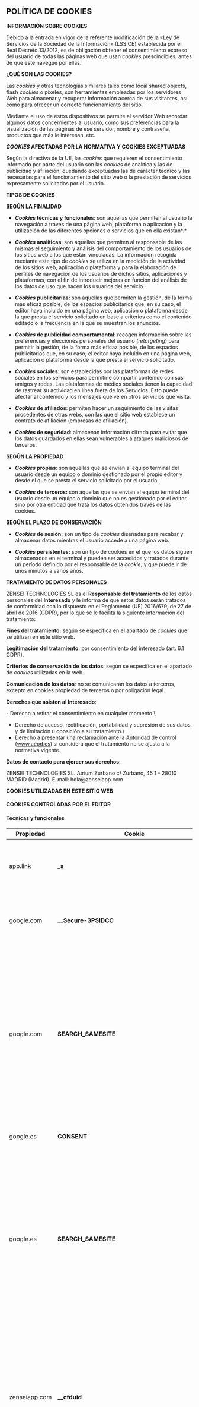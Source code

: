 POLÍTICA DE COOKIES
-------------------

**INFORMACIÓN SOBRE COOKIES**

Debido a la entrada en vigor de la referente modificación de la «Ley de
Servicios de la Sociedad de la Información» (LSSICE) establecida por el
Real Decreto 13/2012, es de obligación obtener el consentimiento expreso
del usuario de todas las páginas web que usan *cookies* prescindibles,
antes de que este navegue por ellas.

**¿QUÉ SON LAS COOKIES?**

Las *cookies* y otras tecnologías similares tales como local shared
objects, flash *cookies* o píxeles, son herramientas empleadas por los
servidores Web para almacenar y recuperar información acerca de sus
visitantes, así como para ofrecer un correcto funcionamiento del sitio.

Mediante el uso de estos dispositivos se permite al servidor Web
recordar algunos datos concernientes al usuario, como sus preferencias
para la visualización de las páginas de ese servidor, nombre y
contraseña, productos que más le interesan, etc.

***COOKIES* AFECTADAS POR LA NORMATIVA Y COOKIES EXCEPTUADAS**

Según la directiva de la UE, las *cookies* que requieren el
consentimiento informado por parte del usuario son las *cookies* de
analítica y las de publicidad y afiliación, quedando exceptuadas las de
carácter técnico y las necesarias para el funcionamiento del sitio web o
la prestación de servicios expresamente solicitados por el usuario.

**TIPOS DE COOKIES**

**SEGÚN LA FINALIDAD**

-   ***Cookies* técnicas y funcionales**: son aquellas que permiten al
    usuario la navegación a través de una página web, plataforma o
    aplicación y la utilización de las diferentes opciones o servicios
    que en ella existan*.*

-   ***Cookies* analíticas**: son aquellas que permiten al responsable
    de las mismas el seguimiento y análisis del comportamiento de los
    usuarios de los sitios web a los que están vinculadas. La
    información recogida mediante este tipo de *cookies* se utiliza en
    la medición de la actividad de los sitios web, aplicación o
    plataforma y para la elaboración de perfiles de navegación de los
    usuarios de dichos sitios, aplicaciones y plataformas, con el fin de
    introducir mejoras en función del análisis de los datos de uso que
    hacen los usuarios del servicio.

-   ***Cookies*** **publicitarias:** son aquellas que permiten la
    gestión, de la forma más eficaz posible, de los espacios
    publicitarios que, en su caso, el editor haya incluido en una página
    web, aplicación o plataforma desde la que presta el servicio
    solicitado en base a criterios como el contenido editado o la
    frecuencia en la que se muestran los anuncios.

-   ***Cookies* de publicidad comportamental**: recogen información
    sobre las preferencias y elecciones personales del usuario
    (*retargeting*) para permitir la gestión, de la forma más eficaz
    posible, de los espacios publicitarios que, en su caso, el editor
    haya incluido en una página web, aplicación o plataforma desde la
    que presta el servicio solicitado.

-   ***Cookies* sociales**: son establecidas por las plataformas de
    redes sociales en los servicios para permitirle compartir contenido
    con sus amigos y redes. Las plataformas de medios sociales tienen la
    capacidad de rastrear su actividad en línea fuera de los Servicios.
    Esto puede afectar al contenido y los mensajes que ve en otros
    servicios que visita.

-   ***Cookies* de afiliados**: permiten hacer un seguimiento de las
    visitas procedentes de otras webs, con las que el sitio web
    establece un contrato de afiliación (empresas de afiliación).

-   ***Cookies* de seguridad**: almacenan información cifrada para
    evitar que los datos guardados en ellas sean vulnerables a ataques
    maliciosos de terceros.

**SEGÚN LA PROPIEDAD**

-   ***Cookies* propias**: son aquellas que se envían al equipo terminal
    del usuario desde un equipo o dominio gestionado por el propio
    editor y desde el que se presta el servicio solicitado por el
    usuario.

-   ***Cookies*** **de terceros:** son aquellas que se envían al equipo
    terminal del usuario desde un equipo o dominio que no es gestionado
    por el editor, sino por otra entidad que trata los datos obtenidos
    través de las cookies.

**SEGÚN EL PLAZO DE CONSERVACIÓN**

-   ***Cookies* de sesión:** son un tipo de *cookies* diseñadas para
    recabar y almacenar datos mientras el usuario accede a una página
    web.

-   ***Cookies* persistentes:** son un tipo de cookies en el que los
    datos siguen almacenados en el terminal y pueden ser accedidos y
    tratados durante un período definido por el responsable de la
    *cookie*, y que puede ir de unos minutos a varios años.

**TRATAMIENTO DE DATOS PERSONALES**

ZENSEI TECHNOLOGIES SL es el **Responsable del tratamiento** de los
datos personales del **Interesado** y le informa de que estos datos
serán tratados de conformidad con lo dispuesto en el Reglamento (UE)
2016/679, de 27 de abril de 2016 (GDPR), por lo que se le facilita la
siguiente información del tratamiento:

**Fines del tratamiento:** según se especifica en el apartado de
*cookies* que se utilizan en este sitio web.

**Legitimación del tratamiento**: por consentimiento del interesado
(art. 6.1 GDPR).

**Criterios de conservación de los datos**: según se especifica en el
apartado de *cookies* utilizadas en la web.

**Comunicación de los datos**: no se comunicarán los datos a terceros,
excepto en cookies propiedad de terceros o por obligación legal.

**Derechos que asisten al Interesado**:

\- Derecho a retirar el consentimiento en cualquier momento.\
- Derecho de acceso, rectificación, portabilidad y supresión de sus
datos, y de limitación u oposición a su tratamiento.\
- Derecho a presentar una reclamación ante la Autoridad de control
(www.aepd.es) si considera que el tratamiento no se ajusta a la
normativa vigente.

**Datos de contacto para ejercer sus derechos:**

ZENSEI TECHNOLOGIES SL. Atrium Zurbano c/ Zurbano, 45 1 - 28010 MADRID
(Madrid). E-mail: hola\@zenseiapp.com

**COOKIES UTILIZADAS EN ESTE SITIO WEB**

#### COOKIES CONTROLADAS POR EL EDITOR

#### Técnicas y funcionales

  **Propiedad**   | **Cookie**                                         | **Finalidad**                                                                                                                                                                                                                                                                       | **Plazo**
  --------------- | -------------------------------------------------- | ----------------------------------------------------------------------------------------------------------------------------------------------------------------------------------------------------------------------------------------------------------------------------------- | ------------
  app.link        | **\_s**                                            | Cookie necesaria para la utilización de las opciones y servicios del sitio web                                                                                                                                                                                                      | en un año
  google.com      | **\_\_Secure-3PSIDCC**                             | Cookie necesaria para la utilización de las opciones y servicios del sitio web                                                                                                                                                                                                      | en un año
  google.com      | **SEARCH_SAMESITE**                                | SameSite evita que el navegador envíe esta cookie junto con las solicitudes entre sitios. El objetivo principal es mitigar el riesgo de fuga de información de origen cruzado. También proporciona cierta protección contra ataques de falsificación de solicitudes entre sitios.   | en 6 meses
  google.es       | **CONSENT**                                        | Rastreador de consentimiento de cookies de Google                                                                                                                                                                                                                                   | en 17 años
  google.es       | **SEARCH_SAMESITE**                                | SameSite evita que el navegador envíe esta cookie junto con las solicitudes entre sitios. El objetivo principal es mitigar el riesgo de fuga de información de origen cruzado. También proporciona cierta protección contra ataques de falsificación de solicitudes entre sitios.   | en 6 meses
  zenseiapp.com   | **\_\_cfduid**                                     | La cookie \'\_\_cfduid\' se establece por el servicio de CloudFlare para identificar el tráfico web de confianza. No se corresponde con ninguna identificación del usuario en la aplicación web, ni almacena ninguna identificación personal                                        | en un mes
  zenseiapp.com   | **\_hjAbsoluteSessionInProgress**                  | Cookie necesaria para la utilización de las opciones y servicios del sitio web                                                                                                                                                                                                      | Sesión
  zenseiapp.com   | **\_hjIncludedInPageviewSample**                   | Cookie necesaria para la utilización de las opciones y servicios del sitio web                                                                                                                                                                                                      | Sesión
  zenseiapp.com   | **cookieconsent_dismissed**                        | Cookie necesaria para la utilización de las opciones y servicios del sitio web                                                                                                                                                                                                      | en un año
  zenseiapp.com   | **mp_ae42fa9b56806bc29fe4fdfeb37f0882_mixpanel**   | Cookie necesaria para la utilización de las opciones y servicios del sitio web                                                                                                                                                                                                      | en un año

#### Analíticas

  **Propiedad**   | **Cookie**                | **Finalidad**                                                                                                                                                                                                                                                                                                                                     | **Plazo**
  --------------- | ------------------------- | ------------------------------------------------------------------------------------------------------------------------------------------------------------------------------------------------------------------------------------------------------------------------------------------------------------------------------------------------- | -------------
  google.com      | **\_\_Secure-3PAPISID**   | Estas cookies se utilizan para entregar anuncios más relevantes para usted y sus intereses.                                                                                                                                                                                                                                                       | en 2 años
  google.com      | **\_\_Secure-3PSID**      | Estas cookies se utilizan para entregar anuncios más relevantes para usted y sus intereses.                                                                                                                                                                                                                                                       | en 2 años
  google.es       | **\_\_Secure-3PAPISID**   | Estas cookies se utilizan para entregar anuncios más relevantes para usted y sus intereses.                                                                                                                                                                                                                                                       | en 2 años
  google.es       | **\_\_Secure-3PSID**      | Estas cookies se utilizan para entregar anuncios más relevantes para usted y sus intereses.                                                                                                                                                                                                                                                       | en 2 años
  zenseiapp.com   | **\_ga**                  | ID utiliza para identificar a los usuarios                                                                                                                                                                                                                                                                                                        | en 2 años
  zenseiapp.com   | **\_gat**                 | Se utiliza para monitorizar el número de peticiones al servidor de Google Analytics cuando se utiliza el Administrador de etiquetas Google                                                                                                                                                                                                        | Sesión
  zenseiapp.com   | **\_gid**                 | ID utiliza para identificar a los usuarios durante 24 horas después de la última actividad                                                                                                                                                                                                                                                        | en 20 horas
  zenseiapp.com   | **\_hjid**                | Cookie Hotjar. Esta cookie se establece cuando el cliente llega por primera vez en una página con el script Hotjar. Se utiliza para conservar la identificación de usuario aleatoria, exclusiva de ese sitio en el navegador. Esto garantiza que el comportamiento en visitas posteriores al mismo sitio se atribuirá a la misma ID de usuario.   | en un año

#### Publicitarias

  **Propiedad**   | **Cookie**               | **Finalidad**                                                                                                                                                                                                                             | **Plazo**
  --------------- | ------------------------ | ----------------------------------------------------------------------------------------------------------------------------------------------------------------------------------------------------------------------------------------- | ------------
  google.com      | **1P_JAR**               | Estas cookies se establecen a través de vídeos de youtube incrustados. Registran los datos estadísticos anónimos sobre, por ejemplo, cuántas veces se reproduce el vídeo y las configuraciones que se utilizan para la reproducción.      | en 9 días
  google.com      | **AID**                  | Descargar ciertas herramientas de Google y guardar ciertas preferencias, por ejemplo, el número de resultados de la búsqueda por hoja o la activación del filtro SafeSearch. Ajusta los anuncios que aparecen en la búsqueda de Google.   | en un año
  google.com      | **APISID**               | Descargar ciertas herramientas de Google y guardar ciertas preferencias, por ejemplo, el número de resultados de la búsqueda por hoja o la activación del filtro SafeSearch. Ajusta los anuncios que aparecen en la búsqueda de Google.   | en 2 años
  google.com      | **HSID**                 | Descargar ciertas herramientas de Google y guardar ciertas preferencias, por ejemplo, el número de resultados de la búsqueda por hoja o la activación del filtro SafeSearch. Ajusta los anuncios que aparecen en la búsqueda de Google.   | en 2 años
  google.com      | **NID**                  | Estas cookies se utilizan para recopilar estadísticas del sitio web y rastrear las tasas de conversión y la personalización de anuncios de Google                                                                                         | en 6 meses
  google.com      | **SAPISID**              | Descargar ciertas herramientas de Google y guardar ciertas preferencias, por ejemplo, el número de resultados de la búsqueda por hoja o la activación del filtro SafeSearch. Ajusta los anuncios que aparecen en la búsqueda de Google.   | en 2 años
  google.com      | **SID**                  | Descargar ciertas herramientas de Google y guardar ciertas preferencias, por ejemplo, el número de resultados de la búsqueda por hoja o la activación del filtro SafeSearch. Ajusta los anuncios que aparecen en la búsqueda de Google.   | en 2 años
  google.com      | **SIDCC**                | Descargar ciertas herramientas de Google y guardar ciertas preferencias, por ejemplo, el número de resultados de la búsqueda por hoja o la activación del filtro SafeSearch. Ajusta los anuncios que aparecen en la búsqueda de Google.   | en un año
  google.com      | **SSID**                 | Descarga ciertas herramientas de Google y guarda ciertas preferencias, por ejemplo, el número de resultados de búsqueda por página o la activación del filtro SafeSearch. Ajusta los anuncios que aparecen en la Búsqueda de Google.      | en 2 años
  google.es       | **1P_JAR**               | Estas cookies se establecen a través de vídeos de youtube incrustados. Registran los datos estadísticos anónimos sobre, por ejemplo, cuántas veces se reproduce el vídeo y las configuraciones que se utilizan para la reproducción.      | en 22 días
  google.es       | **NID**                  | Estas cookies se utilizan para recopilar estadísticas del sitio web y rastrear las tasas de conversión y la personalización de anuncios de Google                                                                                         | en 6 meses
  google.es       | **OTZ**                  | Análisis agregado de los visitantes del sitio                                                                                                                                                                                             | en 22 días
  twitter.com     | **personalization_id**   | Valor único con el que los usuarios pueden ser identificados por Twitter. La información recopilada se utiliza para personalizar los servicios de Twitter, incluyendo las tendencias de Twitter, historias, anuncios y sugerencias.       | en 2 años

#### COOKIES DE TERCEROS

Los servicios de terceros son ajenos al control del editor. Los
proveedores pueden modificar en todo momento sus condiciones de
servicio, finalidad y utilización de las cookies, etc.

**Proveedores externos de este sitio web:**

**Editor**       | **Política de privacidad**                                             |
---------------- | ---------------------------------------------------------------------- |
Cloudflare       | <https://www.cloudflare.com/privacypolicy/>                            |
Google Analytics | <https://privacy.google.com/take-control.html>                         |
Google           | <https://privacy.google.com/take-control.html>                         |
Google           | <https://safety.google/privacy/privacy-controls/>                      |
Hotjar           | <https://www.hotjar.com/legal/compliance/opt-out>                      |
Twitter          | <https://help.twitter.com/nl/safety-and-security#ads-and-data-privacy> |

  **PANEL DE CONFIGURACIÓN DE COOKIES**

Desde este panel podrá configurar las cookies que el sitio web puede
instalar en su navegador, excepto las cookies técnicas o funcionales que
son necesarias para la navegación y la utilización de las diferentes
opciones o servicios que se ofrecen.


  **CÓMO GESTIONAR LAS COOKIES DESDE EL NAVEGADOR**

| **Eliminar las cookies del dispositivo**          | Las cookies que ya están en un dispositivo se pueden eliminar borrando el historial del navegador, con lo que se suprimen las cookies de todos los sitios web visitados. Sin embargo, también se puede perder parte de la información guardada (por ejemplo, los datos de inicio de sesión o las preferencias de sitio web).
| **Gestionar las cookies específicas del sitio**   | Para tener un control más preciso de las cookies específicas de cada sitio, los usuarios pueden ajustar su configuración de privacidad y cookies en el navegador. 
| **Bloquear las cookies**                          | Aunque la mayoría de los navegadores modernos se pueden configurar para evitar que se instalen cookies en los dispositivos, eso puede obligar al ajuste manual de determinadas preferencias cada vez que se visite un sitio o página. Además, algunos servicios y características pueden no funcionar correctamente (por ejemplo, los inicios de sesión con perfil).

  **CÓMO ELIMINAR LAS COOKIES DE LOS NAVEGADORES MÁS COMUNES**

|  **Chrome**                        | <http://support.google.com/chrome/answer/95647?hl=es>
|  **Internet Explorer. Versión 11** | <https://support.microsoft.com/es-es/help/278835/how-to-delete-cookie-files-in-internet-explorer>
|  **Firefox. Versión 65.0.1**       | <https://www.mozilla.org/es-ES/privacy/websites/#cookies>
|  **Safari Versión 5.1**            | <https://support.apple.com/es-es/guide/safari/sfri11471/mac>
|  **Opera**                         | <https://help.opera.com/en/latest/security-and-privacy/#clearBrowsingData>
